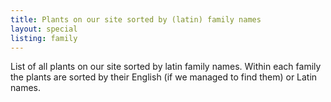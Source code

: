 ```yaml
---
title: Plants on our site sorted by (latin) family names
layout: special
listing: family
---
```

List of all plants on our site sorted by latin family names. Within each family the plants are sorted by their English (if we managed to find them) or Latin names.


